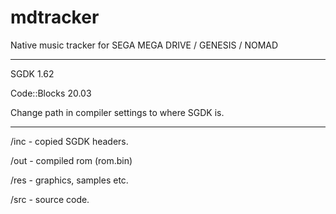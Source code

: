 # mdtracker
 Native music tracker for SEGA MEGA DRIVE / GENESIS / NOMAD
	
---

SGDK 1.62

Code::Blocks 20.03

Change path in compiler settings to where SGDK is.

---

/inc - copied SGDK headers.

/out - compiled rom (rom.bin)

/res - graphics, samples etc.

/src - source code.
